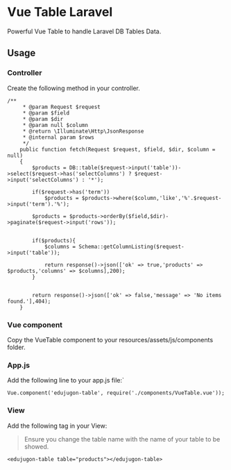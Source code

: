 # Vue Table Laravel

Powerful Vue Table to handle Laravel DB Tables Data.

## Usage

### Controller

Create the following method in your controller.

```
/**
     * @param Request $request
     * @param $field
     * @param $dir
     * @param null $column
     * @return \Illuminate\Http\JsonResponse
     * @internal param $rows
     */
    public function fetch(Request $request, $field, $dir, $column = null)
    {
        $products = DB::table($request->input('table'))->select($request->has('selectColumns') ? $request->input('selectColumns') : '*');

        if($request->has('term'))
            $products = $products->where($column,'like','%'.$request->input('term').'%');

        $products = $products->orderBy($field,$dir)->paginate($request->input('rows'));


        if($products){
            $columns = Schema::getColumnListing($request->input('table'));

            return response()->json(['ok' => true,'products' => $products,'columns' => $columns],200);
        }


        return response()->json(['ok' => false,'message' => 'No items found.'],404);
    }
```

### Vue component

Copy the VueTable component to your resources/assets/js/components folder.

### App.js

Add the following line to your app.js file:`

```
Vue.component('edujugon-table', require('./components/VueTable.vue'));
```

### View

Add the following tag in your View:

> Ensure you change the table name with the name of your table to be showed.

```
<edujugon-table table="products"></edujugon-table>
```
